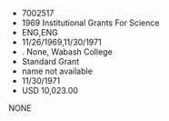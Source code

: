 * 7002517
* 1969 Institutional Grants For Science
* ENG,ENG
* 11/26/1969,11/30/1971
*  . None, Wabash College
* Standard Grant
*   name not available
* 11/30/1971
* USD 10,023.00

NONE